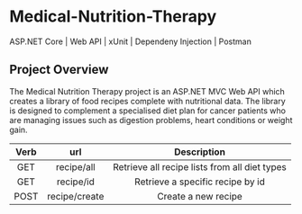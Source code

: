 # Medical-Nutrition-Therapy
ASP.NET Core | Web API | xUnit | Dependeny Injection | Postman

## Project Overview
The Medical Nutrition Therapy project is an ASP.NET MVC Web API which creates a library of food recipes complete with nutritional data. The library is designed to complement a specialised diet plan for cancer patients who are managing issues such as digestion problems, heart conditions or weight gain.

| Verb  | url                     |                      Description                               |
|:-----:|:-----------------------:|:--------------------------------------------------------------:|
| GET   | recipe/all              | Retrieve all recipe lists from all diet types                  |
| GET   | recipe/id               | Retrieve a specific recipe by id                               |
| POST  | recipe/create           | Create a new recipe                                            |
